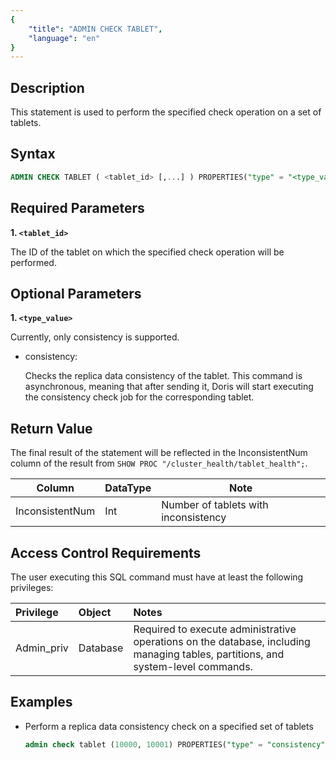 ```yaml
---
{
    "title": "ADMIN CHECK TABLET",
    "language": "en"
}
---
```


## Description

This statement is used to perform the specified check operation on a set of tablets.

## Syntax

```sql
ADMIN CHECK TABLET ( <tablet_id> [,...] ) PROPERTIES("type" = "<type_value>")
```

## Required Parameters

**1. `<tablet_id>`**

The ID of the tablet on which the specified check operation will be performed.


## Optional Parameters

**1. `<type_value>`**

Currently, only consistency is supported.

- consistency:

  Checks the replica data consistency of the tablet. This command is asynchronous, meaning that after sending it, Doris will start executing the consistency check job for the corresponding tablet.

## Return Value

The final result of the statement will be reflected in the InconsistentNum column of the result from `SHOW PROC "/cluster_health/tablet_health";`.

| Column          | DataType | Note                                 |
|-----------------|----------|--------------------------------------|
| InconsistentNum | Int      | Number of tablets with inconsistency |


## Access Control Requirements

The user executing this SQL command must have at least the following privileges:

| Privilege  | Object   | Notes                                                                                                                            |
|:-----------|:---------|:---------------------------------------------------------------------------------------------------------------------------------|
| Admin_priv | Database | Required to execute administrative operations on the database, including managing tables, partitions, and system-level commands. |

## Examples
- Perform a replica data consistency check on a specified set of tablets

  ```sql
  admin check tablet (10000, 10001) PROPERTIES("type" = "consistency");
  ```
  
